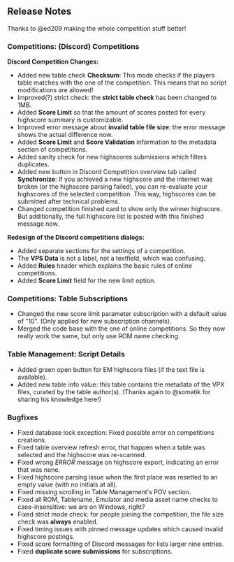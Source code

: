 ## Release Notes

Thanks to @ed209 making the whole competition stuff better!

### Competitions: (Discord) Competitions

**Discord Competition Changes:**

 - Added new table check **Checksum**: This mode checks if the players table matches with the one of the competition. This means that no script modifications are allowed!
 - Improved(?) strict check: the **strict table check** has been changed to 1MB.
 - Added **Score Limit** so that the amount of scores posted for every highscore summary is customizable.
 - Improved error message about **invalid table file size**: the error message shows the actual difference now.
 - Added **Score Limit** and **Score Validation** information to the metadata section of competitions.
 - Added sanity check for new highscores submissions which filters duplicates.
 - Added new button in Discord Competition overview tab called **Synchronize**: If you achieved a new highscore and the internet was broken (or the highscore parsing failed), you can re-evaluate your highscores of the selected competition. This way, highscores can be submitted after technical problems. 
 - Changed competition finished card to show only the winner highscore. But additionally, the full highscore list is posted with this finished message now.

**Redesign of the Discord competitions dialogs:**

 - Added separate sections for the settings of a competition.
 - The **VPS Data** is not a label, not a textfield, which was confusing.
 - Added **Rules** header which explains the basic rules of online competitions. 
 - Added **Score Limit** field for the new limit option.

### Competitions: Table Subscriptions

- Changed the new score limit parameter subscription with a default value of "10". (Only applied for new subscription channels).
- Merged the code base with the one of online competitions. So they now really work the same, but only use ROM name checking.

### Table Management: Script Details

- Added green open button for EM highscore files (if the text file is available).
- Added new table info value: this table contains the metadata of the VPX files, curated by the table author(s).  (Thanks again to @somatik for sharing his knowledge here!)

### Bugfixes

- Fixed database lock exception: Fixed possible error on competitions creations.
- Fixed table overview refresh error, that happen when a table was selected and the highscore was re-scanned.
- Fixed wrong _ERROR_ message on highscore export, indicating an error that was none.
- Fixed highscore parsing issue when the first place was resetted to an empty value (with no initials at all).
- Fixed missing scrolling in Table Management's POV section.
- Fixed all ROM, Tablename, Emulator and media asset name checks to case-insensitive: we are on Windows, right?
- Fixed strict mode check: for people joining the competition, the file size check was **always** enabled.
- Fixed timing issues with pinned message updates which caused invalid highscore postings.
- Fixed score formatting of Discord messages for lists larger nine entries.
- Fixed **duplicate score submissions** for subscriptions.
